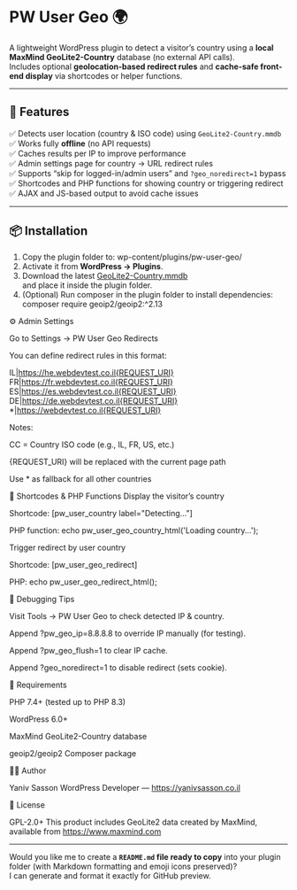 # PW User Geo 🌍

A lightweight WordPress plugin to detect a visitor’s country using a **local MaxMind GeoLite2-Country** database (no external API calls).  
Includes optional **geolocation-based redirect rules** and **cache-safe front-end display** via shortcodes or helper functions.

---

## 🧰 Features

✅ Detects user location (country & ISO code) using `GeoLite2-Country.mmdb`  
✅ Works fully **offline** (no API requests)  
✅ Caches results per IP to improve performance  
✅ Admin settings page for country → URL redirect rules  
✅ Supports “skip for logged-in/admin users” and `?geo_noredirect=1` bypass  
✅ Shortcodes and PHP functions for showing country or triggering redirect  
✅ AJAX and JS-based output to avoid cache issues  

---

## 📦 Installation

1. Copy the plugin folder to:  wp-content/plugins/pw-user-geo/
2. Activate it from **WordPress → Plugins**.
3. Download the latest [GeoLite2-Country.mmdb](https://dev.maxmind.com/geoip/geolite2-free-geolocation-data)  
and place it inside the plugin folder.
4. (Optional) Run composer in the plugin folder to install dependencies: composer require geoip2/geoip2:^2.13

⚙️ Admin Settings

Go to Settings → PW User Geo Redirects

You can define redirect rules in this format:

IL|https://he.webdevtest.co.il{REQUEST_URI}
FR|https://fr.webdevtest.co.il{REQUEST_URI}
ES|https://es.webdevtest.co.il{REQUEST_URI}
DE|https://de.webdevtest.co.il{REQUEST_URI}
*|https://webdevtest.co.il{REQUEST_URI}


Notes:

CC = Country ISO code (e.g., IL, FR, US, etc.)

{REQUEST_URI} will be replaced with the current page path

Use * as fallback for all other countries

🧩 Shortcodes & PHP Functions
Display the visitor’s country

Shortcode:
[pw_user_country label="Detecting…"]

PHP function:
echo pw_user_geo_country_html('Loading country...');

Trigger redirect by user country

Shortcode:
[pw_user_geo_redirect]

PHP:
echo pw_user_geo_redirect_html();

🚀 Debugging Tips

Visit Tools → PW User Geo to check detected IP & country.

Append ?pw_geo_ip=8.8.8.8 to override IP manually (for testing).

Append ?pw_geo_flush=1 to clear IP cache.

Append ?geo_noredirect=1 to disable redirect (sets cookie).

🧠 Requirements

PHP 7.4+ (tested up to PHP 8.3)

WordPress 6.0+

MaxMind GeoLite2-Country database

geoip2/geoip2 Composer package

👨‍💻 Author

Yaniv Sasson
WordPress Developer — https://yanivsasson.co.il

📄 License

GPL-2.0+
This product includes GeoLite2 data created by MaxMind, available from https://www.maxmind.com


---

Would you like me to create a **`README.md` file ready to copy** into your plugin folder (with Markdown formatting and emoji icons preserved)?  
I can generate and format it exactly for GitHub preview.
